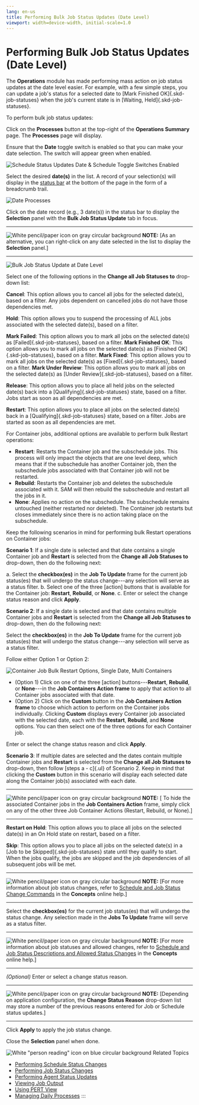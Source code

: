 ```yaml
---
lang: en-us
title: Performing Bulk Job Status Updates (Date Level)
viewport: width=device-width, initial-scale=1.0
---
```


# Performing Bulk Job Status Updates (Date Level)

The **Operations** module has made performing mass action on job status
updates at the date level easier. For example, with a few simple steps,
you can update a job\'s status for a selected date to [Mark Finished OK]{.skd-job-statuses} when the job\'s current state is in [Waiting,
Held]{.skd-job-statuses}.

To perform bulk job status updates:

Click on the **Processes** button at the top-right of the **Operations
Summary** page. The **Processes** page will display.

Ensure that the **Date** toggle switch is enabled so that you can make
your date selection. The switch will appear green when enabled.

![Schedule Status Updates Date & Schedule Toggle Switches Enabled](../../../Resources/Images/SM/Schedule-Status-Update_DateToggle.png "Schedule Status Updates Date Toggle Switch Enabled")

Select the desired **date(s)** in the list. A record of your
selection(s) will display in the [status bar](SM-UI-Layout.md#Status) at the bottom of the page in the form
of a breadcrumb trail.

![Date Processes](../../../Resources/Images/SM/Date-Processes.png "Date Processes")

Click on the date record (e.g., 3 date(s)) in the status bar to display
the **Selection** panel with the **Bulk Job Status Update** tab in
focus.

  -------------------------------------------------------------------------------------------------------------------------------- -------------------------------------------------------------------------------------------------------------------------------------
  ![White pencil/paper icon on gray circular background](../../../Resources/Images/note-icon(48x48).png "Note icon")   **NOTE:** [As an alternative, you can right-click on any date selected in the list to display the **Selection** panel.]
  -------------------------------------------------------------------------------------------------------------------------------- -------------------------------------------------------------------------------------------------------------------------------------

![Bulk Job Status Update at Date Level](../../../Resources/Images/SM/BulkUpdateOnDate.png "Bulk Job Status Update at Date Level")

Select one of the following options in the **Change all Job Statuses
to** drop-down list:

**Cancel**: This option allows you to cancel all jobs for the selected
date(s), based on a filter. Any jobs dependent on cancelled jobs do not
have those dependencies met.

**Hold**: This option allows you to suspend the processing of ALL jobs
associated with the selected date(s), based on a filter.

**Mark Failed**: This option allows you to mark all jobs on the selected
date(s) as [Failed]{.skd-job-statuses}, based on a filter.
**Mark Finished OK**: This option allows you to mark all jobs on the
selected date(s) as [Finished OK]{.skd-job-statuses}, based on a filter.
**Mark Fixed**: This option allows you to mark all jobs on the selected
date(s) as [Fixed]{.skd-job-statuses}, based on a filter.
**Mark Under Review**: This option allows you to mark all jobs on the
selected date(s) as [Under Review]{.skd-job-statuses}, based on a filter.

**Release**: This option allows you to place all held jobs on the
selected date(s) back into a [Qualifying]{.skd-job-statuses} state, based on a filter. Jobs start as soon as all dependencies are met.

**Restart**: This option allows you to place all jobs on the selected
date(s) back in a [Qualifying]{.skd-job-statuses} state, based on a filter. Jobs are started as soon as all dependencies are met.

For Container jobs, additional options are available to perform bulk
Restart operations:

- **Restart**: Restarts the Container job and the subschedule jobs.
    This process will only impact the objects that are one level deep,
    which means that if the subschedule has another Container job, then
    the subschedule jobs associated with that Container job will not be
    restarted.
- **Rebuild**: Restarts the Container job and deletes the subschedule
    associated with it. SAM will then rebuild the subschedule and
    restart all the jobs in it.
- **None**: Applies no action on the subschedule. The subschedule
    remains untouched (neither restarted nor deleted). The Container job
    restarts but closes immediately since there is no action taking
    place on the subschedule.

Keep the following scenarios in mind for performing bulk Restart
operations on Container jobs:

**Scenario 1**: If a single date is selected and that date contains a
single Container job and **Restart** is selected from the **Change all
Job Statuses to** drop-down, then do the following next:

a.  Select the **checkbox(es)** in the **Job To Update** frame for the
    current job status(es) that will undergo the status change---any
    selection will serve as a status filter.
b.  Select one of the three \[action\] buttons that is available for the     Container job: **Restart**, **Rebuild**, or **None**.
c.  Enter or select the change status reason and click **Apply**.

**Scenario 2**: If a single date is selected and that date contains
multiple Container jobs and **Restart** is selected from the **Change
all Job Statuses to** drop-down, then do the following next:

Select the **checkbox(es)** in the **Job To Update** frame for the
current job status(es) that will undergo the status change---any
selection will serve as a status filter.

Follow either Option 1 or Option 2:

![Container Job Bulk Restart Options, Single Date, Multi Containers](../../../Resources/Images/SM/ContainerJobBulkRestartOptions.png "Container Job Bulk Restart Options, Single Date, Multi Containers")

- (Option 1) Click on one of the three \[action\]     buttons---**Restart**, **Rebuild**, or **None**---in the **Job
    Containers Action frame** to apply that action to all Container jobs
    associated with that date.
- (Option 2) Click on the **Custom** button in the **Job Containers
    Action frame** to choose which action to perform on the Container
    jobs individually. Clicking **Custom** displays every Container job
    associated with the selected date, each with the **Restart**,
    **Rebuild**, and **None** options. You can then select one of the
    three options for each Container job.

Enter or select the change status reason and click **Apply**.

**Scenario 3**: If multiple dates are selected and the dates contain
multiple Container jobs and **Restart** is selected from the **Change
all Job Statuses to** drop-down, then follow [steps a - c]{.ul} of Scenario 2. Keep in mind that clicking the **Custom** button in this
scenario will display each selected date along the Container job(s)
associated with each date.

  -------------------------------------------------------------------------------------------------------------------------------- --------------------------------------------------------------------------------------------------------------------------------------------------------------------------------------------------
  ![White pencil/paper icon on gray circular background](../../../Resources/Images/note-icon(48x48).png "Note icon")   **NOTE:** [ To hide the associated Container jobs in the **Job Containers Action** frame, simply click on any of the other three Job Container Actions (Restart, Rebuild, or None).]
  -------------------------------------------------------------------------------------------------------------------------------- --------------------------------------------------------------------------------------------------------------------------------------------------------------------------------------------------

**Restart on Hold**: This option allows you to place all jobs on the
selected date(s) in an On Hold state on restart, based on a filter.

**Skip**: This option allows you to place all jobs on the selected
date(s) in a [Job to be Skipped]{.skd-job-statuses} state until they qualify to start. When the jobs qualify, the jobs are skipped and the
job dependencies of all subsequent jobs will be met.

  -------------------------------------------------------------------------------------------------------------------------------- -------------------------------------------------------------------------------------------------------------------------------------------------------------------------------------------------------------------------------------------------
  ![White pencil/paper icon on gray circular background](../../../Resources/Images/note-icon(48x48).png "Note icon")   **NOTE:** [For more information about job status changes, refer to [Schedule and Job Status Change Commands](../../../operations/status-change-commands.md) in the **Concepts** online help.]
  -------------------------------------------------------------------------------------------------------------------------------- -------------------------------------------------------------------------------------------------------------------------------------------------------------------------------------------------------------------------------------------------

Select the **checkbox(es)** for the current job status(es) that will
undergo the status change. Any selection made in the **Jobs To Update**
frame will serve as a status filter.

  -------------------------------------------------------------------------------------------------------------------------------- ----------------------------------------------------------------------------------------------------------------------------------------------------------------------------------------------------------------------------------------------------------------------------------
  ![White pencil/paper icon on gray circular background](../../../Resources/Images/note-icon(48x48).png "Note icon")   **NOTE:** [For more information about job statuses and allowed changes, refer to [Schedule and Job Status Descriptions and Allowed Status Changes](../../../operations/status-descriptions.md) in the **Concepts** online help.]
  -------------------------------------------------------------------------------------------------------------------------------- ----------------------------------------------------------------------------------------------------------------------------------------------------------------------------------------------------------------------------------------------------------------------------------

*(Optional)* Enter or select a change status reason.

  -------------------------------------------------------------------------------------------------------------------------------- ----------------------------------------------------------------------------------------------------------------------------------------------------------------------------------------------------
  ![White pencil/paper icon on gray circular background](../../../Resources/Images/note-icon(48x48).png "Note icon")   **NOTE:** [Depending on application configuration, the **Change Status Reason** drop-down list may store a number of the previous reasons entered for Job or Schedule status updates.]
  -------------------------------------------------------------------------------------------------------------------------------- ----------------------------------------------------------------------------------------------------------------------------------------------------------------------------------------------------

Click **Apply** to apply the job status change.

Close the **Selection** panel when done.

![White \"person reading\" icon on blue circular background](../../../Resources/Images/moreinfo-icon(48x48).png "More Info icon")
Related Topics

- [Performing Schedule Status     Changes](Performing-Schedule-Status-Changes.md)
- [Performing Job Status     Changes](Performing-Job-Status-Changes.md)
- [Performing Agent Status     Updates](Performing-Agent-Status-Updates.md)
- [Viewing Job Output](Viewing-Job-Output.md)
- [Using PERT View](Using-PERT-View.md)
- [Managing Daily Processes](Managing-Daily-Processes.md)
:::
